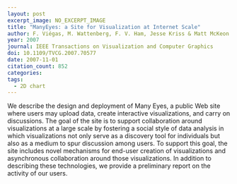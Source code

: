 ```yaml
---
layout: post
excerpt_image: NO_EXCERPT_IMAGE
title: "ManyEyes: a Site for Visualization at Internet Scale"
author: F. Viégas, M. Wattenberg, F. V. Ham, Jesse Kriss & Matt McKeon
year: 2007
journal: IEEE Transactions on Visualization and Computer Graphics
doi: 10.1109/TVCG.2007.70577
date: 2007-11-01
citation_count: 852
categories:
tags:
  - 2D chart
---
```

We describe the design and deployment of Many Eyes, a public Web site where users may upload data, create interactive visualizations, and carry on discussions. The goal of the site is to support collaboration around visualizations at a large scale by fostering a social style of data analysis in which visualizations not only serve as a discovery tool for individuals but also as a medium to spur discussion among users. To support this goal, the site includes novel mechanisms for end-user creation of visualizations and asynchronous collaboration around those visualizations. In addition to describing these technologies, we provide a preliminary report on the activity of our users.
